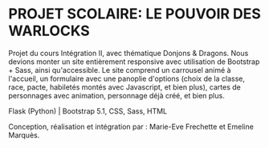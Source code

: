 # PROJET SCOLAIRE: LE POUVOIR DES WARLOCKS

Projet du cours Intégration II, avec thématique Donjons & Dragons. 
Nous devions monter un site entièrement responsive avec utilisation de Bootstrap + Sass, ainsi qu'accessible. Le site comprend un carrousel animé à l'accueil, un formulaire avec une panoplie d'options (choix de la classe, race, pacte, habiletés montés avec Javascript, et bien plus), cartes de personnages avec animation, personnage déjà créé, et bien plus. 

Flask (Python)  |  Bootstrap 5.1, CSS, Sass, HTML

Conception, réalisation et intégration par : Marie-Eve Frechette et Emeline Marquès.
